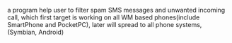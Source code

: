 a program help user to filter spam SMS messages and unwanted incoming call, which first target is working on all WM based phones(include SmartPhone and PocketPC), later will spread to all phone systems, (Symbian, Android)